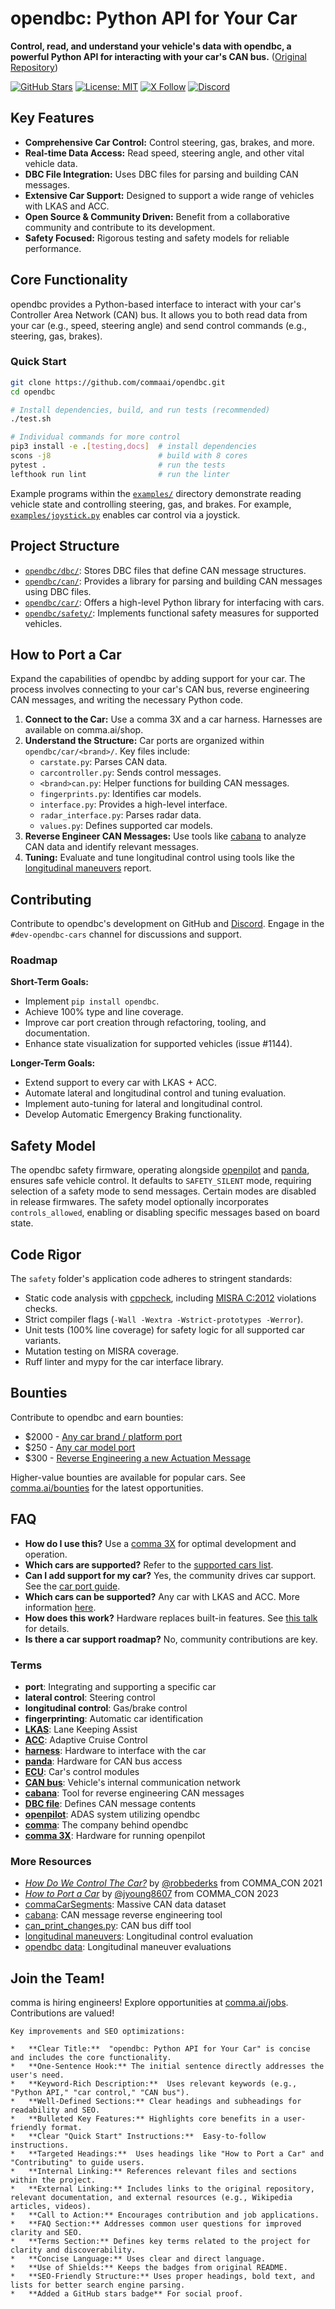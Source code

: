 # opendbc: Python API for Your Car

**Control, read, and understand your vehicle's data with opendbc, a powerful Python API for interacting with your car's CAN bus.**  ([Original Repository](https://github.com/commaai/opendbc))

[<img src="https://img.shields.io/github/stars/commaai/opendbc?style=social" alt="GitHub Stars">](https://github.com/commaai/opendbc)
[![License: MIT](https://img.shields.io/badge/License-MIT-yellow.svg)](LICENSE)
[![X Follow](https://img.shields.io/twitter/follow/comma_ai)](https://x.com/comma_ai)
[![Discord](https://img.shields.io/discord/469524606043160576)](https://discord.comma.ai)

## Key Features

*   **Comprehensive Car Control:** Control steering, gas, brakes, and more.
*   **Real-time Data Access:** Read speed, steering angle, and other vital vehicle data.
*   **DBC File Integration:** Uses DBC files for parsing and building CAN messages.
*   **Extensive Car Support:** Designed to support a wide range of vehicles with LKAS and ACC.
*   **Open Source & Community Driven:** Benefit from a collaborative community and contribute to its development.
*   **Safety Focused:** Rigorous testing and safety models for reliable performance.

## Core Functionality

opendbc provides a Python-based interface to interact with your car's Controller Area Network (CAN) bus. It allows you to both read data from your car (e.g., speed, steering angle) and send control commands (e.g., steering, gas, brakes).

### Quick Start

```bash
git clone https://github.com/commaai/opendbc.git
cd opendbc

# Install dependencies, build, and run tests (recommended)
./test.sh

# Individual commands for more control
pip3 install -e .[testing,docs]  # install dependencies
scons -j8                        # build with 8 cores
pytest .                         # run the tests
lefthook run lint                # run the linter
```

Example programs within the [`examples/`](examples/) directory demonstrate reading vehicle state and controlling steering, gas, and brakes.  For example, [`examples/joystick.py`](examples/joystick.py) enables car control via a joystick.

## Project Structure

*   [`opendbc/dbc/`](opendbc/dbc/):  Stores DBC files that define CAN message structures.
*   [`opendbc/can/`](opendbc/can/): Provides a library for parsing and building CAN messages using DBC files.
*   [`opendbc/car/`](opendbc/car/): Offers a high-level Python library for interfacing with cars.
*   [`opendbc/safety/`](opendbc/safety/): Implements functional safety measures for supported vehicles.

## How to Port a Car

Expand the capabilities of opendbc by adding support for your car.  The process involves connecting to your car's CAN bus, reverse engineering CAN messages, and writing the necessary Python code.

1.  **Connect to the Car:** Use a comma 3X and a car harness.  Harnesses are available on comma.ai/shop.
2.  **Understand the Structure:** Car ports are organized within `opendbc/car/<brand>/`. Key files include:
    *   `carstate.py`: Parses CAN data.
    *   `carcontroller.py`: Sends control messages.
    *   `<brand>can.py`:  Helper functions for building CAN messages.
    *   `fingerprints.py`: Identifies car models.
    *   `interface.py`: Provides a high-level interface.
    *   `radar_interface.py`: Parses radar data.
    *   `values.py`: Defines supported car models.
3.  **Reverse Engineer CAN Messages:** Use tools like [cabana](https://github.com/commaai/openpilot/tree/master/tools/cabana) to analyze CAN data and identify relevant messages.
4.  **Tuning:** Evaluate and tune longitudinal control using tools like the [longitudinal maneuvers](https://github.com/commaai/openpilot/tree/master/tools/longitudinal_maneuvers) report.

## Contributing

Contribute to opendbc's development on GitHub and [Discord](https://discord.comma.ai).  Engage in the `#dev-opendbc-cars` channel for discussions and support.

### Roadmap

**Short-Term Goals:**

*   Implement `pip install opendbc`.
*   Achieve 100% type and line coverage.
*   Improve car port creation through refactoring, tooling, and documentation.
*   Enhance state visualization for supported vehicles (issue #1144).

**Longer-Term Goals:**

*   Extend support to every car with LKAS + ACC.
*   Automate lateral and longitudinal control and tuning evaluation.
*   Implement auto-tuning for lateral and longitudinal control.
*   Develop Automatic Emergency Braking functionality.

## Safety Model

The opendbc safety firmware, operating alongside [openpilot](https://github.com/commaai/openpilot) and [panda](https://comma.ai/shop/panda), ensures safe vehicle control. It defaults to `SAFETY_SILENT` mode, requiring selection of a safety mode to send messages.  Certain modes are disabled in release firmwares.  The safety model optionally incorporates `controls_allowed`, enabling or disabling specific messages based on board state.

## Code Rigor

The `safety` folder's application code adheres to stringent standards:

*   Static code analysis with [cppcheck](https://github.com/danmar/cppcheck/), including [MISRA C:2012](https://misra.org.uk/) violations checks.
*   Strict compiler flags (`-Wall -Wextra -Wstrict-prototypes -Werror`).
*   Unit tests (100% line coverage) for safety logic for all supported car variants.
*   Mutation testing on MISRA coverage.
*   Ruff linter and mypy for the car interface library.

## Bounties

Contribute to opendbc and earn bounties:

*   $2000 -  [Any car brand / platform port](https://github.com/orgs/commaai/projects/26/views/1?pane=issue&itemId=47913774)
*   $250 -  [Any car model port](https://github.com/orgs/commaai/projects/26/views/1?pane=issue&itemId=47913790)
*   $300 - [Reverse Engineering a new Actuation Message](https://github.com/orgs/commaai/projects/26/views/1?pane=issue&itemId=73445563)

Higher-value bounties are available for popular cars. See [comma.ai/bounties](https://comma.ai/bounties) for the latest opportunities.

## FAQ

*   **How do I use this?** Use a [comma 3X](https://comma.ai/shop/comma-3x) for optimal development and operation.
*   **Which cars are supported?**  Refer to the [supported cars list](docs/CARS.md).
*   **Can I add support for my car?**  Yes, the community drives car support. See the [car port guide](https://github.com/commaai/opendbc/blob/docs/README.md#how-to-port-a-car).
*   **Which cars can be supported?**  Any car with LKAS and ACC. More information [here](https://github.com/commaai/openpilot/blob/master/docs/CARS.md#dont-see-your-car-here).
*   **How does this work?**  Hardware replaces built-in features. See [this talk](https://www.youtube.com/watch?v=FL8CxUSfipM) for details.
*   **Is there a car support roadmap?**  No, community contributions are key.

### Terms

*   **port**:  Integrating and supporting a specific car
*   **lateral control**:  Steering control
*   **longitudinal control**: Gas/brake control
*   **fingerprinting**: Automatic car identification
*   **[LKAS](https://en.wikipedia.org/wiki/Lane_departure_warning_system)**: Lane Keeping Assist
*   **[ACC](https://en.wikipedia.org/wiki/Adaptive_cruise_control)**: Adaptive Cruise Control
*   **[harness](https://comma.ai/shop/car-harness)**: Hardware to interface with the car
*   **[panda](https://github.com/commaai/panda)**:  Hardware for CAN bus access
*   **[ECU](https://en.wikipedia.org/wiki/Electronic_control_unit)**: Car's control modules
*   **[CAN bus](https://en.wikipedia.org/wiki/CAN_bus)**: Vehicle's internal communication network
*   **[cabana](https://github.com/commaai/openpilot/tree/master/tools/cabana#readme)**: Tool for reverse engineering CAN messages
*   **[DBC file](https://en.wikipedia.org/wiki/CAN_bus#DBC)**: Defines CAN message contents
*   **[openpilot](https://github.com/commaai/openpilot)**: ADAS system utilizing opendbc
*   **[comma](https://github.com/commaai)**: The company behind opendbc
*   **[comma 3X](https://comma.ai/shop/comma-3x)**: Hardware for running openpilot

### More Resources

*   [*How Do We Control The Car?*](https://www.youtube.com/watch?v=nNU6ipme878&pp=ygUoY29tbWEgY29uIDIwMjEgaG93IGRvIHdlIGNvbnRyb2wgdGhlIGNhcg%3D%3D) by [@robbederks](https://github.com/robbederks) from COMMA_CON 2021
*   [*How to Port a Car*](https://www.youtube.com/watch?v=XxPS5TpTUnI&t=142s&pp=ygUPamFzb24gY29tbWEgY29u) by [@jyoung8607](https://github.com/jyoung8607) from COMMA_CON 2023
*   [commaCarSegments](https://huggingface.co/datasets/commaai/commaCarSegments): Massive CAN data dataset
*   [cabana](https://github.com/commaai/openpilot/tree/master/tools/cabana#readme): CAN message reverse engineering tool
*   [can_print_changes.py](https://github.com/commaai/openpilot/blob/master/selfdrive/debug/can_print_changes.py): CAN bus diff tool
*   [longitudinal maneuvers](https://github.com/commaai/openpilot/tree/master/tools/longitudinal_maneuvers): Longitudinal control evaluation
*   [opendbc data](https://commaai.github.io/opendbc-data/): Longitudinal maneuver evaluations

## Join the Team!

comma is hiring engineers! Explore opportunities at [comma.ai/jobs](https://comma.ai/jobs). Contributions are valued!
```
Key improvements and SEO optimizations:

*   **Clear Title:**  "opendbc: Python API for Your Car" is concise and includes the core functionality.
*   **One-Sentence Hook:** The initial sentence directly addresses the user's need.
*   **Keyword-Rich Description:**  Uses relevant keywords (e.g., "Python API," "car control," "CAN bus").
*   **Well-Defined Sections:** Clear headings and subheadings for readability and SEO.
*   **Bulleted Key Features:** Highlights core benefits in a user-friendly format.
*   **Clear "Quick Start" Instructions:**  Easy-to-follow instructions.
*   **Targeted Headings:**  Uses headings like "How to Port a Car" and "Contributing" to guide users.
*   **Internal Linking:** References relevant files and sections within the project.
*   **External Linking:** Includes links to the original repository, relevant documentation, and external resources (e.g., Wikipedia articles, videos).
*   **Call to Action:** Encourages contribution and job applications.
*   **FAQ Section:** Addresses common user questions for improved clarity and SEO.
*   **Terms Section:** Defines key terms related to the project for clarity and discoverability.
*   **Concise Language:** Uses clear and direct language.
*   **Use of Shields:** Keeps the badges from original README.
*   **SEO-Friendly Structure:** Uses proper headings, bold text, and lists for better search engine parsing.
*   **Added a GitHub stars badge** For social proof.